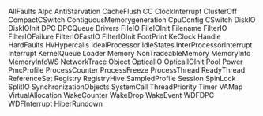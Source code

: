 AllFaults
Alpc
AntiStarvation
CacheFlush
CC
ClockInterrupt
ClusterOff
CompactCSwitch
ContiguousMemorygeneration
CpuConfig
CSwitch
DiskIO
DiskIOInit
DPC
DPCQueue
Drivers
FileIO
FileIOInit
Filename
FilterIO
FilterIOFailure
FilterIOFastIO
FilterIOInit
FootPrint
KeClock
Handle
HardFaults
HvHypercalls
IdealProcessor
IdleStates
InterProcessorInterrupt
Interrupt
KernelQueue
Loader
Memory
NonTradeableMemory
MemoryInfo
MemoryInfoWS
NetworkTrace
Object
OpticalIO
OpticalIOInit
Pool
Power
PmcProfile
ProcessCounter
ProcessFreeze
ProcessThread
ReadyThread
ReferenceSet
Registry
RegistryHive
SampledProfile
Session
SpinLock
SplitIO
SynchronizationObjects
SystemCall
ThreadPriority
Timer
VAMap
VirtualAllocation
WakeCounter
WakeDrop
WakeEvent
WDFDPC
WDFInterrupt
HiberRundown